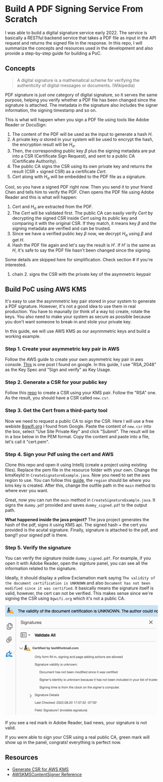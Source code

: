 # Build A PDF Signing Service From Scratch

I was able to build a digital signature service early 2022. The service is basically a RESTful backend service that takes a PDF file as input in the API request and returns the signed file in the response. In this repo, I will summarize the concepts and resources used in the development and also provide a step-by-step guide for building a PoC.

## Concepts
> A digital signature is a mathematical scheme for verifying the authenticity of digital messages or documents. (Wikipedia)

PDF signature is just one category of digital signature, so it serves the same purpose, helping you verify whether a PDF file has been changed since the signature is attached. The metadata in the signature also includes the signer information, the signing timestamp and so on.

This is what will happen when you sign a PDF file using tools like Adobe Reader or DocuSign:
1. The content of the PDF will be used as the input to generate a hash $H$.
2. A private key $\alpha$ stored in your system will be used to encrypt the hash, the encryption result will be $H_\alpha$.
3. Then, the corresponding public key $\beta$ plus the signing metadata are put into a CSR (Certificate Sign Request), and sent to a public CA (Certificate Authority).
4. The public CA signs the CSR using its own private key and returns the result (CSR + signed CSR) as a certificate $Cert$.
5. $Cert$ along with $H_\alpha$ will be embedded to the PDF file as a signature.

Cool, so you have a signed PDF right now. Then you send it to your friend Chen and tells him to verify the PDF. Chen opens the PDF file using Adobe Reader and this is what will happen:
1. $Cert$ and $H_\alpha$ are extracted from the PDF.
2. The $Cert$ will be validated first. The public CA can easily verify $Cert$ by decrypting the signed CSR inside $Cert$ using its public key and comparing it with the original CSR. If they match, it means key $\beta$ and the signing metadata are verified and can be trusted.
3. Since we have a verified public key $\beta$ now, we decrypt $H_\alpha$ using $\beta$ and get $H$.
4. Hash the PDF file again and let's say the result is $H'$. If $H'$ is the same as $H$, it's safe to say the PDF file hasn't been changed since the signing.

Some details are skipped here for simplification. Check section # if you're interested.
1. chain 2. signs the CSR with the private key of the asymmetric keypair

## Build PoC using AWS KMS
It's easy to use the asynmmetric key pair stored in your system to generate a PDF signature. However, it's not a good idea to use them in real production. You have to maunally (or think of a way to) create, rotate the keys. You also need to make your system as secure as possible because you don't want someone to break-in and stole your private key. 

In this guide, we will use AWS KMS as our asynmmetric keys and build a working example.

### Step 1. Create your asymmetric key pair in AWS
Follow the AWS guide to create your own asymmetric key pair in aws console. [This](https://docs.aws.amazon.com/kms/latest/developerguide/symmetric-asymmetric.html) is one post I found on google. In this guide, I use "RSA_2048" as the Key Spec and "Sign and verify" as Key Usage.

### Step 2. Generate a CSR for your public key
Follow this [repo](https://github.com/g-a-d/aws-kms-sign-csr) to create a CSR using your KMS pair. Follow the "RSA" one. As the result, you should have a CSR called `new.csr`.

### Step 3. Get the Cert from a third-party tool
Now we need to request a public CA to sign the CSR. Here I will use a free webiste [8gwifi.org](https://8gwifi.org/signcsr.jsp) I found from Google. Paste the content of `new.csr` into the box, select "Use Site Private Key" and click "Submit". The result will be in a box below in the PEM format. Copy the content and paste into a file, let's call it "cert.pem".

### Step 4. Sign your Pdf using the cert and AWS
Clone this repo and open it using Intellij (create a project using existing files). Replace the pem file in the resource folder with your own. Change the kmsKeyId in `CreateSignatureExample.java`. Now you need to set the aws region to use. You can follow this [guide](https://docs.aws.amazon.com/sdk-for-java/v1/developer-guide/setup-credentials.html), the `region` should be where you kms key is created. After this, change the outfile path in the `main` method to where ever you want.

Great, now you can run the `main` method in `CreateSignatureExample.java`. It signs the `dummy.pdf` provided and saves `dummy_signed.pdf` to the output path.

**What happened inside the java project?** The java project generates the hash of the pdf, signs it using KMS api. The signed hash + the cert you provided is the acutal signature. Finally, signature is attached to the pdf, and bang!! your signed pdf is there.

### Step 5. Verify the signature
You can verify the signature inside `dummy_signed.pdf`. For example, if you open it with Adobe Reader, open the signture panel, you can see all the information related to the signature. 

Ideally, it should display a yellow Exclamation mark saying `The validity of the document certification is UNKNOWN` and also `Document has not been modified since it was certified`. It basically means the signature itself is valid, however, the cert can not be verified. This makes sense since we're signing the CSR using `8gwifi.org` which it's not a public CA.

![Screenshot](verify-pdf.png)

If you see a red mark in Adobe Reader, bad news, your signature is not valid.

If you were able to sign your CSR using a real public CA, green mark will show up in the panel, congrats! everything is perfect now.

## Resources
- [Generate CSR for AWS KMS](https://github.com/g-a-d/aws-kms-sign-csr)
- [AWSKMSContentSigner Reference](https://stackoverflow.com/questions/64867778/sign-a-pdfdocument-using-the-digital-signature-returned-by-aws-kms)
